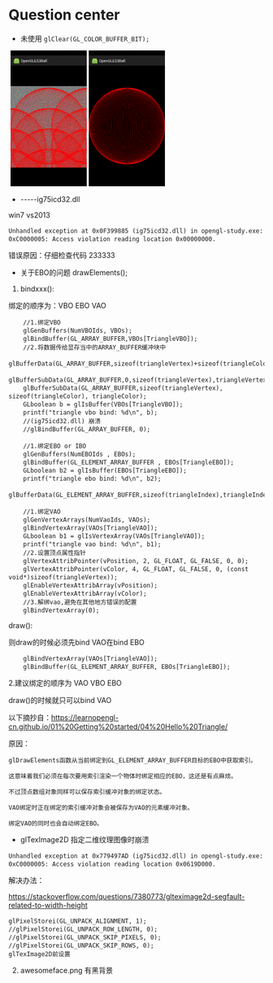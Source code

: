# Question center

* 未使用 `glClear(GL_COLOR_BUFFER_BIT);`

<div>
  <img src="https://github.com/GitHub-bigT/openGL-Android/blob/master/images/question/question1.png" width="150px"/>
 <img src="https://github.com/GitHub-bigT/openGL-Android/blob/master/images/question/question2.png" width="150px"/>
</div>

* -----ig75icd32.dll

win7 vs2013

```
Unhandled exception at 0x0F399885 (ig75icd32.dll) in opengl-study.exe: 0xC0000005: Access violation reading location 0x00000000.
```

错误原因：仔细检查代码  233333

* 关于EBO的问题  drawElements();
1. bindxxx():

绑定的顺序为：VBO  EBO  VAO
```
	//1.绑定VBO
	glGenBuffers(NumVBOIds, VBOs);
	glBindBuffer(GL_ARRAY_BUFFER,VBOs[TriangleVBO]);
	//2.将数据传给显存当中的ARRAY_BUFFER缓冲块中
	glBufferData(GL_ARRAY_BUFFER,sizeof(triangleVertex)+sizeof(triangleColor),NULL,GL_STATIC_DRAW);
	glBufferSubData(GL_ARRAY_BUFFER,0,sizeof(triangleVertex),triangleVertex);
	glBufferSubData(GL_ARRAY_BUFFER,sizeof(triangleVertex), sizeof(triangleColor), triangleColor);
	GLboolean b = glIsBuffer(VBOs[TriangleVBO]);
	printf("triangle vbo bind: %d\n", b);
	//(ig75icd32.dll) 崩溃
	//glBindBuffer(GL_ARRAY_BUFFER, 0);

	//1.绑定EBO or IBO 
	glGenBuffers(NumEBOIds , EBOs);
	glBindBuffer(GL_ELEMENT_ARRAY_BUFFER , EBOs[TriangleEBO]);
	GLboolean b2 = glIsBuffer(EBOs[TriangleEBO]);
	printf("triangle ebo bind: %d\n", b2);
	glBufferData(GL_ELEMENT_ARRAY_BUFFER,sizeof(triangleIndex),triangleIndex,GL_STATIC_DRAW);
 
	//1.绑定VAO
	glGenVertexArrays(NumVaoIds, VAOs);
	glBindVertexArray(VAOs[TriangleVAO]);
	GLboolean b1 = glIsVertexArray(VAOs[TriangleVAO]);
	printf("triangle vao bind: %d\n", b1);
	//2.设置顶点属性指针
	glVertexAttribPointer(vPosition, 2, GL_FLOAT, GL_FALSE, 0, 0);
	glVertexAttribPointer(vColor, 4, GL_FLOAT, GL_FALSE, 0, (const void*)sizeof(triangleVertex));
	glEnableVertexAttribArray(vPosition);
	glEnableVertexAttribArray(vColor);
	//3.解绑vao,避免在其他地方错误的配置
	glBindVertexArray(0);
```
 draw():
 
 则draw的时候必须先bind VAO在bind EBO
```
	glBindVertexArray(VAOs[TriangleVAO]);
	glBindBuffer(GL_ELEMENT_ARRAY_BUFFER, EBOs[TriangleEBO]);
```
2.建议绑定的顺序为 VAO VBO EBO

draw()的时候就只可以bind VAO

以下摘抄自：https://learnopengl-cn.github.io/01%20Getting%20started/04%20Hello%20Triangle/

原因：

`glDrawElements函数从当前绑定到GL_ELEMENT_ARRAY_BUFFER目标的EBO中获取索引。`

`这意味着我们必须在每次要用索引渲染一个物体时绑定相应的EBO，这还是有点麻烦。`

`不过顶点数组对象同样可以保存索引缓冲对象的绑定状态。`

`VAO绑定时正在绑定的索引缓冲对象会被保存为VAO的元素缓冲对象。`

`绑定VAO的同时也会自动绑定EBO。`

* glTexImage2D 指定二维纹理图像时崩溃

```
Unhandled exception at 0x779497AD (ig75icd32.dll) in opengl-study.exe: 0xC0000005: Access violation reading location 0x0619D000.
```

解决办法：

https://stackoverflow.com/questions/7380773/glteximage2d-segfault-related-to-width-height
```
glPixelStorei(GL_UNPACK_ALIGNMENT, 1);
//glPixelStorei(GL_UNPACK_ROW_LENGTH, 0);
//glPixelStorei(GL_UNPACK_SKIP_PIXELS, 0);
//glPixelStorei(GL_UNPACK_SKIP_ROWS, 0);
glTexImage2D前设置
```

2. awesomeface.png 有黑背景


